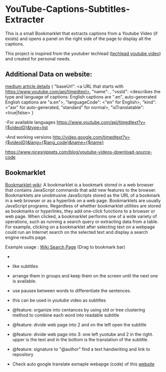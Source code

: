 # YouTube-Captions-Subtitles-Extracter

This is a small Bookmarklet that extracts captions from a Youtube Video (if exists) and opens a panel on the right side of the page to display all the captions.

This project is inspired from the youtuber techlead ([techlead youtube video](https://www.youtube.com/watch?v=r7SO-Oq3d5E)) and created for personal needs.

## Additional Data on website:

[medium article details](https://medium.com/@cafraser/how-to-download-public-youtube-captions-in-xml-b4041a0f9352)
{ "baseUrl": <a URL that starts with https://www.youtube.com/api/timedtext>,
"name": <how the subtitle is described on youtube>,
"vssId": <describes the type and language of captions: English captions are ".en", auto-generated English captions are "a.en">,
"languageCode": <"en" for English>,
"kind": <"asr" for auto-generated, "standard" for normal>,
"isTranslatable": <true|false> }

-For available languages
https://www.youtube.com/api/timedtext?v={$videoID}&type=list

-And working versions
http://video.google.com/timedtext?v={$videoID}&lang={$lang_code}&name={$name}

https://www.nicesnippets.com/blog/youtube-videos-download-source-code

## Bookmarklet

[Bookmarklet-wiki](https://en.wikipedia.org/wiki/Bookmarklet):
A bookmarklet is a bookmark stored in a web browser that contains JavaScript commands that add new features to the browser. Bookmarklets are unobtrusive JavaScripts stored as the URL of a bookmark in a web browser or as a hyperlink on a web page. Bookmarklets are usually JavaScript programs. Regardless of whether bookmarklet utilities are stored as bookmarks or hyperlinks, they add one-click functions to a browser or web page. When clicked, a bookmarklet performs one of a wide variety of operations, such as running a search query or extracting data from a table. For example, clicking on a bookmarklet after selecting text on a webpage could run an Internet search on the selected text and display a search engine results page.

Example usage :
<a href="javascript:(function() {
function se(d) {
    return d.selection ? d.selection.createRange().text : d.getSelection()
} 
s = se(document); 
for (i=0; i<frames.length && (s==null || s==''); i++) s = se(frames[i].document); 
if (!s || s=='') s = prompt('Enter%20search%20terms%20for%20Wikipedia',''); 
open('https://en.wikipedia.org' + (s ? '/w/index.php?title=Special:Search&search=' + encodeURIComponent(s) : '')).focus();
})();">Wiki Search Page</a> (Drag to bookmark bar)

-

- like subtitles
- arrange them in groups and keep them on the screen until the next one is available.
- use pauses between words to differentiate the sentences.

- this can be used in youtube video as subtitles
- @feature: organize into centances by using std or tree clustering method to combine each word into readable subtitle
- @feature: divide web page into 2 and on the left open the subtitle
- @feature: divide web page into 3: one left yuotube and 2 in the right. upper is the text and in the bottom is the translation of the subtitle.
- @feature: signature to "@author" find a text handwriting and link to repository

- Check auto google translate exmaple webapge (code) of this [website](https://bestsale.be/index.php?route=product/manufacturer)
